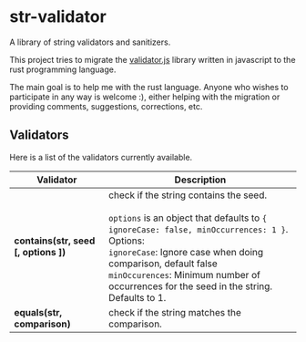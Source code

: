 # str-validator

A library of string validators and sanitizers.

This project tries to migrate the [validator.js](https://github.com/validatorjs/validator.js) library written in javascript to the rust programming language.

The main goal is to help me with the rust language. Anyone who wishes to participate in any way is welcome :), either helping with the migration or providing comments, suggestions, corrections, etc.

## Validators

Here is a list of the validators currently available.

Validator                               | Description
--------------------------------------- | --------------------------------------
**contains(str, seed [, options ])**    | check if the string contains the seed.<br/><br/>`options` is an object that defaults to `{ ignoreCase: false, minOccurrences: 1 }`.<br />Options: <br/> `ignoreCase`: Ignore case when doing comparison, default false<br/>`minOccurences`: Minimum number of occurrences for the seed in the string. Defaults to 1.
**equals(str, comparison)**             | check if the string matches the comparison.
